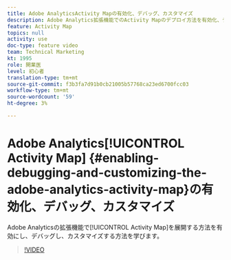```yaml
---
title: Adobe AnalyticsActivity Mapの有効化、デバッグ、カスタマイズ
description: Adobe Analytics拡張機能でのActivity Mapのデプロイ方法を有効化、デバッグ、カスタマイズする方法について説明します。
feature: Activity Map
topics: null
activity: use
doc-type: feature video
team: Technical Marketing
kt: 1995
role: 開業医
level: 初心者
translation-type: tm+mt
source-git-commit: f3b3fa7d91b0cb21005b57768ca23ed6700fcc03
workflow-type: tm+mt
source-wordcount: '59'
ht-degree: 3%

---
```



# Adobe Analytics[!UICONTROL Activity Map] {#enabling-debugging-and-customizing-the-adobe-analytics-activity-map}の有効化、デバッグ、カスタマイズ

Adobe Analyticsの拡張機能で[!UICONTROL Activity Map]を展開する方法を有効にし、デバッグし、カスタマイズする方法を学びます。

>[!VIDEO](https://video.tv.adobe.com/v/25878?quality=12)
